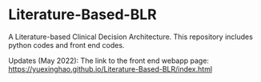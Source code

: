 # Literature-Based-BLR 
A Literature-based Clinical Decision Architecture. This repository includes python codes and front end codes.

Updates (May 2022): The link to the front end webapp page: https://yuexinghao.github.io/Literature-Based-BLR/index.html

